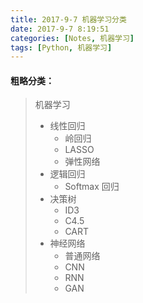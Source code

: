 ```yaml
---
title: 2017-9-7 机器学习分类 
date: 2017-9-7 8:19:51
categories: [Notes, 机器学习]
tags: [Python, 机器学习]
---
```

#### 粗略分类：
> 机器学习
> - 线性回归
>   * 岭回归
>   * LASSO
>   * 弹性网络
> - 逻辑回归
>   * Softmax 回归
> - 决策树
>   * ID3
>   * C4.5
>   * CART
> - 神经网络
>   * 普通网络
>   * CNN
>   * RNN
>   * GAN
